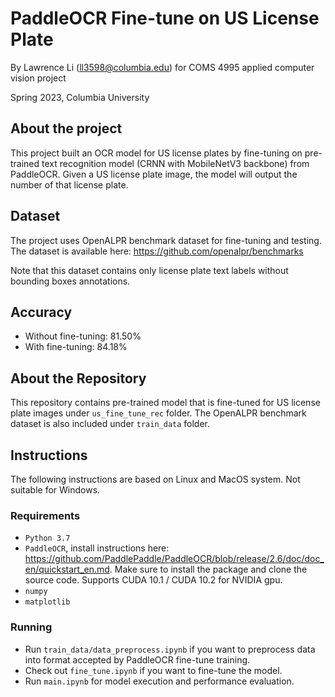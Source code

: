 # PaddleOCR Fine-tune on US License Plate

By Lawrence Li (ll3598@columbia.edu) for COMS 4995 applied computer vision project

Spring 2023, Columbia University

## About the project
This project built an OCR model for US license plates by fine-tuning on pre-trained text recognition model (CRNN with MobileNetV3 backbone) from PaddleOCR. Given a US license plate image, the model will output the number of that license plate. 

## Dataset
The project uses OpenALPR benchmark dataset for fine-tuning and testing. The dataset is available here: https://github.com/openalpr/benchmarks

Note that this dataset contains only license plate text labels without bounding boxes annotations.

## Accuracy

* Without fine-tuning: 81.50%
* With fine-tuning: 84.18%

## About the Repository

This repository contains pre-trained model that is fine-tuned for US license plate images under `us_fine_tune_rec` folder.
The OpenALPR benchmark dataset is also included under `train_data` folder. 

## Instructions

The following instructions are based on Linux and MacOS system. Not suitable for Windows.

### Requirements

* `Python 3.7`
* `PaddleOCR`, install instructions here: https://github.com/PaddlePaddle/PaddleOCR/blob/release/2.6/doc/doc_en/quickstart_en.md. Make sure to install the package and clone the source code. Supports CUDA 10.1 / CUDA 10.2 for NVIDIA gpu.
* `numpy`
* `matplotlib`

### Running

* Run `train_data/data_preprocess.ipynb` if you want to preprocess data into format accepted by PaddleOCR fine-tune training.
* Check out `fine_tune.ipynb` if you want to fine-tune the model.
* Run `main.ipynb` for model execution and performance evaluation.

